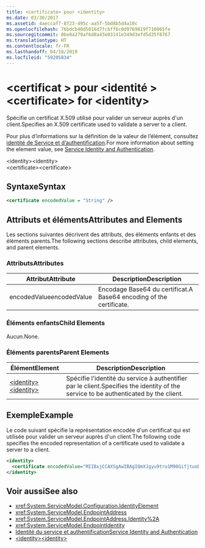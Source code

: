 ```yaml
---
title: <certificate> pour <identity>
ms.date: 03/30/2017
ms.assetid: 4aeccaf7-8f23-495c-aa5f-5bd8b5d4a10c
ms.openlocfilehash: 76bdcb40d5016d7fcbff6c0d9769819f710065fe
ms.sourcegitcommit: 0be8a279af6d8a43e03141e349d3efd5d35f8767
ms.translationtype: HT
ms.contentlocale: fr-FR
ms.lasthandoff: 04/18/2019
ms.locfileid: "59205834"
---
```

# <a name="certificate-for-identity"></a><span data-ttu-id="4cc27-102">\<certificat > pour \<identité ></span><span class="sxs-lookup"><span data-stu-id="4cc27-102">\<certificate> for \<identity></span></span>
<span data-ttu-id="4cc27-103">Spécifie un certificat X.509 utilisé pour valider un serveur auprès d'un client.</span><span class="sxs-lookup"><span data-stu-id="4cc27-103">Specifies an X.509 certificate used to validate a server to a client.</span></span>  
  
 <span data-ttu-id="4cc27-104">Pour plus d’informations sur la définition de la valeur de l’élément, consultez [identité de Service et d’authentification](../../../../../docs/framework/wcf/feature-details/service-identity-and-authentication.md).</span><span class="sxs-lookup"><span data-stu-id="4cc27-104">For more information about setting the element value, see [Service Identity and Authentication](../../../../../docs/framework/wcf/feature-details/service-identity-and-authentication.md).</span></span>  
  
 <span data-ttu-id="4cc27-105">\<identity></span><span class="sxs-lookup"><span data-stu-id="4cc27-105">\<identity></span></span>  
<span data-ttu-id="4cc27-106">\<certificate></span><span class="sxs-lookup"><span data-stu-id="4cc27-106">\<certificate></span></span>  
  
## <a name="syntax"></a><span data-ttu-id="4cc27-107">Syntaxe</span><span class="sxs-lookup"><span data-stu-id="4cc27-107">Syntax</span></span>  
  
```xml  
<certificate encodedValue = "String" />
```  
  
## <a name="attributes-and-elements"></a><span data-ttu-id="4cc27-108">Attributs et éléments</span><span class="sxs-lookup"><span data-stu-id="4cc27-108">Attributes and Elements</span></span>  
 <span data-ttu-id="4cc27-109">Les sections suivantes décrivent des attributs, des éléments enfants et des éléments parents.</span><span class="sxs-lookup"><span data-stu-id="4cc27-109">The following sections describe attributes, child elements, and parent elements.</span></span>  
  
### <a name="attributes"></a><span data-ttu-id="4cc27-110">Attributs</span><span class="sxs-lookup"><span data-stu-id="4cc27-110">Attributes</span></span>  
  
|<span data-ttu-id="4cc27-111">Attribut</span><span class="sxs-lookup"><span data-stu-id="4cc27-111">Attribute</span></span>|<span data-ttu-id="4cc27-112">Description</span><span class="sxs-lookup"><span data-stu-id="4cc27-112">Description</span></span>|  
|---------------|-----------------|  
|<span data-ttu-id="4cc27-113">encodedValue</span><span class="sxs-lookup"><span data-stu-id="4cc27-113">encodedValue</span></span>|<span data-ttu-id="4cc27-114">Encodage Base64 du certificat.</span><span class="sxs-lookup"><span data-stu-id="4cc27-114">A Base64 encoding of the certificate.</span></span>|  
  
### <a name="child-elements"></a><span data-ttu-id="4cc27-115">Éléments enfants</span><span class="sxs-lookup"><span data-stu-id="4cc27-115">Child Elements</span></span>  
 <span data-ttu-id="4cc27-116">Aucun.</span><span class="sxs-lookup"><span data-stu-id="4cc27-116">None.</span></span>  
  
### <a name="parent-elements"></a><span data-ttu-id="4cc27-117">Éléments parents</span><span class="sxs-lookup"><span data-stu-id="4cc27-117">Parent Elements</span></span>  
  
|<span data-ttu-id="4cc27-118">Élément</span><span class="sxs-lookup"><span data-stu-id="4cc27-118">Element</span></span>|<span data-ttu-id="4cc27-119">Description</span><span class="sxs-lookup"><span data-stu-id="4cc27-119">Description</span></span>|  
|-------------|-----------------|  
|[<span data-ttu-id="4cc27-120">\<identity></span><span class="sxs-lookup"><span data-stu-id="4cc27-120">\<identity></span></span>](../../../../../docs/framework/configure-apps/file-schema/wcf/identity.md)|<span data-ttu-id="4cc27-121">Spécifie l'identité du service à authentifier par le client.</span><span class="sxs-lookup"><span data-stu-id="4cc27-121">Specifies the identity of the service to be authenticated by the client.</span></span>|  
  
## <a name="example"></a><span data-ttu-id="4cc27-122">Exemple</span><span class="sxs-lookup"><span data-stu-id="4cc27-122">Example</span></span>  
 <span data-ttu-id="4cc27-123">Le code suivant spécifie la représentation encodée d'un certificat qui est utilisée pour valider un serveur auprès d'un client.</span><span class="sxs-lookup"><span data-stu-id="4cc27-123">The following code specifies the encoded representation of a certificate used to validate a server to a client.</span></span>  
  
```xml  
<identity>
  <certificate encodedValue="MIIBxjCCAXSgAwIBAgIQmXJgyu9tro1M98GifjtuoDAJBgUrDgMCHQUAMBYxFDASBgNVBAMTC1Jvb3QgQWdlbmN5MB4XDTA2MDUxNzIxNDQyNVoXDTM5MTIzMTIzNTk1OVowKTEQMA4GA1UEChMHQ29udG9zbzEVMBMGA1UEAxMMaWRlbnRpdHkuY29tMIGfMA0GCSqGSIb3DQEBAQUAA4GNADCBiQKBgQDBmivcb8hYbh11hqVoDuB7zmJ2y230f" />
</identity>
```  
  
## <a name="see-also"></a><span data-ttu-id="4cc27-124">Voir aussi</span><span class="sxs-lookup"><span data-stu-id="4cc27-124">See also</span></span>

- <xref:System.ServiceModel.Configuration.IdentityElement>
- <xref:System.ServiceModel.EndpointAddress>
- <xref:System.ServiceModel.EndpointAddress.Identity%2A>
- <xref:System.ServiceModel.EndpointIdentity>
- [<span data-ttu-id="4cc27-125">Identité du service et authentification</span><span class="sxs-lookup"><span data-stu-id="4cc27-125">Service Identity and Authentication</span></span>](../../../../../docs/framework/wcf/feature-details/service-identity-and-authentication.md)
- [<span data-ttu-id="4cc27-126">\<identity></span><span class="sxs-lookup"><span data-stu-id="4cc27-126">\<identity></span></span>](../../../../../docs/framework/configure-apps/file-schema/wcf/identity.md)
